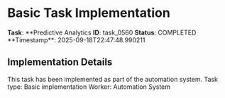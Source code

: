 # Basic Task Implementation

**Task**: **Predictive Analytics
**ID**: task_0560
**Status**: COMPLETED
**Timestamp\*\*: 2025-09-18T22:47:48.990211

## Implementation Details

This task has been implemented as part of the automation system.
Task type: Basic implementation
Worker: Automation System
